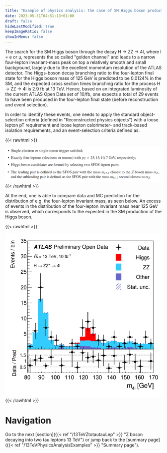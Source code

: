 ```yaml
---
title: "Example of physics analysis: the case of SM Higgs boson production in the H → ZZ decay channel in the four-lepton final state"
date: 2023-05-31T04:51:13+01:00
draft: false
hideLastModified: true
keepImageRatio: false
showInMenu: false
---
```


The search for the SM Higgs boson through the decay H → ZZ → 4l, where l = e or μ, represents the so called "golden channel" and leads to a narrow four-lepton invariant-mass peak on top a relatively smooth and small background, largely due to the excellent momentum resolution of the ATLAS detector. The Higgs-boson decay branching ratio to the four-lepton final state for the Higgs boson mass of 125 GeV is predicted to be 0.0124% in the SM, and the expected cross section times branching ratio for the process H → ZZ → 4l is 2.9 fb at 13 TeV. Hence, based on an integrated luminosity of the current ATLAS Open Data set of 10/fb, one expects a total of 29 events to have been produced in the four-lepton final state (before reconstruction and event selection).

In order to identify these events, one needs to apply the standard object-selection criteria (defined in "Reconstructed physics objects") with a loose lepton pT requirement and loose lepton calorimeter- and track-based isolation requirements, and an event-selection criteria defined as:

{{< rawhtml >}}
<CENTER>
<img src="images/FL2.png" width="800" />
</CENTER>
{{< /rawhtml >}}

At the end, one is able to compare data and MC prediction for the distribution of e.g. the four-lepton invariant mass, as seen below. An excess of events in the distribution of the four-lepton invariant mass near 125 GeV is observed, which corresponds to the expected in the SM production of the Higgs boson.

{{< rawhtml >}}
<CENTER>
<img src="images/fig_09h.png" width="600" />
</CENTER>
{{< /rawhtml >}}

# Navigation
Go to the next [section]({{< ref "/13TeVZtotautauLep" >}} "Z boson decaying into two tau leptons 13 TeV") or jump back to the [summary page]({{< ref "/13TeVPhysicsAnalysisExamples" >}} "Summary page").